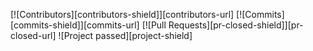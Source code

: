 [![Contributors][contributors-shield]][contributors-url]
[![Commits][commits-shield]][commits-url]
[![Pull Requests][pr-closed-shield]][pr-closed-url]
![Project passed][project-shield]